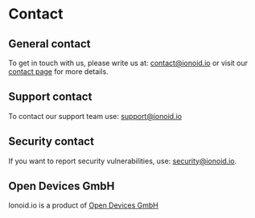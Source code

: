 # Contact


## General contact

To get in touch with us, please write us at: <contact@ionoid.io> or visit our [contact
page](https://www.ionoid.io/contact/) for more details.


## Support contact

To contact our support team use: <support@ionoid.io>


## Security contact
If you want to report security vulnerabilities, use: <security@ionoid.io>.


## Open Devices GmbH

Ionoid.io is a product of [Open Devices GmbH](https://opendevices.io/)
